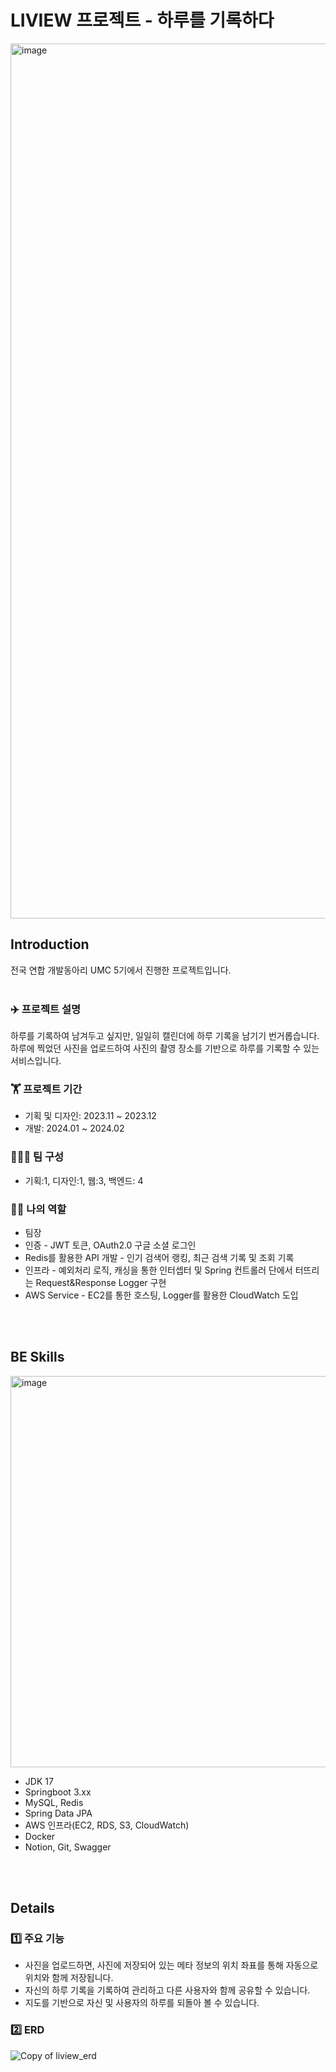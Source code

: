 # LIVIEW 프로젝트 - 하루를 기록하다
<img width="1400" alt="image" src="https://github.com/BokDoong/liview-server/assets/102129660/355ce592-3c52-4eb7-aac2-4636c2d0749d">


## Introduction
전국 연합 개발동아리 UMC 5기에서 진행한 프로젝트입니다.
<br/><br/>

### ✈️ 프로젝트 설명
하루를 기록하여 남겨두고 싶지만, 일일히 캘린더에 하루 기록을 남기기 번거롭습니다.<br/>
하루에 찍었던 사진을 업로드하여 사진의 촬영 장소를 기반으로 하루를 기록할 수 있는 서비스입니다.

### 🏋️ 프로젝트 기간
* 기획 및 디자인: 2023.11 ~ 2023.12
* 개발: 2024.01 ~ 2024.02

### 🧑‍🤝‍🧑 팀 구성
* 기획:1, 디자인:1, 웹:3, 백엔드: 4

### 🧑‍💻 나의 역할
* 팀장
* 인증 - JWT 토큰, OAuth2.0 구글 소셜 로그인
* Redis를 활용한 API 개발 - 인기 검색어 랭킹, 최근 검색 기록 및 조회 기록
* 인프라 - 예외처리 로직, 캐싱을 통한 인터셉터 및 Spring 컨트롤러 단에서 터뜨리는 Request&Response Logger 구현
* AWS Service - EC2를 통한 호스팅, Logger를 활용한 CloudWatch 도입

<br/><br/>
## BE Skills
<img width="626" alt="image" src="https://github.com/BokDoong/liview-server/assets/102129660/ed503fc9-d93d-4278-b74f-3c9772fd50a4">

* JDK 17
* Springboot 3.xx
* MySQL, Redis
* Spring Data JPA
* AWS 인프라(EC2, RDS, S3, CloudWatch)
* Docker
* Notion, Git, Swagger

<br/><br/>
## Details
### 1️⃣ 주요 기능
* 사진을 업로드하면, 사진에 저장되어 있는 메타 정보의 위치 좌표를 통해 자동으로 위치와 함께 저장됩니다.
* 자신의 하루 기록을 기록하여 관리하고 다른 사용자와 함께 공유할 수 있습니다.
* 지도를 기반으로 자신 및 사용자의 하루를 되돌아 볼 수 있습니다.

### 2️⃣ ERD
![Copy of liview_erd](https://github.com/BokDoong/liview-server/assets/102129660/316f900d-a2cc-402e-a085-3916275561dc)

